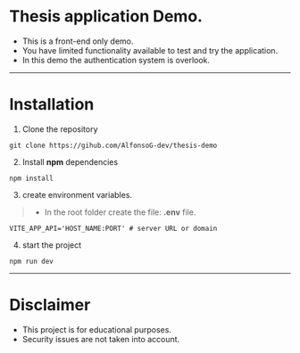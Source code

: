# Thesis application Demo.
- This is a front-end only demo.
- You have limited functionality available to test and try the application.
- In this demo the authentication system is overlook.

----

# Installation
1. Clone the repository
```shell
git clone https://gihub.com/AlfonsoG-dev/thesis-demo
```
2. Install **npm** dependencies
```shell
npm install
```
3. create environment variables.
>- In the root folder create the file: **.env** file.
```env
VITE_APP_API='HOST_NAME:PORT' # server URL or domain
```
4. start the project
```shell
npm run dev
```
----

# Disclaimer
- This project is for educational purposes.
- Security issues are not taken into account.

